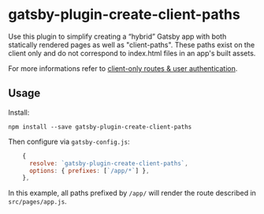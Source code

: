 # gatsby-plugin-create-client-paths

Use this plugin to simplify creating a “hybrid” Gatsby app with both statically rendered pages as well as "client-paths". These paths exist on the client only and do not correspond to index.html files in an app's built assets.

For more informations refer to [client-only routes & user authentication](https://www.gatsbyjs.org/docs/client-only-routes-and-user-authentication/).

## Usage

Install:

```shell
npm install --save gatsby-plugin-create-client-paths
```

Then configure via `gatsby-config.js`:

```js
    {
      resolve: `gatsby-plugin-create-client-paths`,
      options: { prefixes: [`/app/*`] },
    },
```

In this example, all paths prefixed by `/app/` will render the route described
in `src/pages/app.js`.
